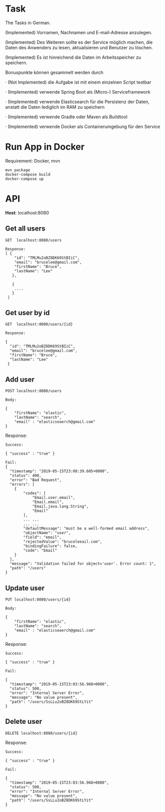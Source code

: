 # Task

The Tasks in German.

(Implemented) Vornamen, Nachnamen und E-mail-Adresse anzulegen.

(Implemented) Des Weiteren sollte es der Service möglich machen, die Daten des Anwenders zu lesen, aktualisieren und Benutzer zu löschen.

(Implemented) Es ist hinreichend die Daten im Arbeitsspeicher zu speichern.

Bonuspunkte können gesammelt werden durch

·  (Not Implemented) die Aufgabe ist mit einem einzelnen Script testbar

·  (Implemented) verwende Spring Boot als (Micro-) Serviceframework

·  (Implemented) verwende Elasticsearch für die Persistenz der Daten, anstatt die Daten lediglich im RAM zu speichern

·  (Implemented) verwende Gradle oder Maven als Buildtool

·  (Implemented) verwende Docker als Containerumgebung für den Service

# Run App in Docker

Requirement: Docker, mvn

```
mvn package
docker-compose build
docker-compose up
```

# API

**Host**: localhost:8080

## Get all users

    GET  localhost:8080/users

    Response:
    [ {
        "id": "TMLMu2oBZ8DK69StBIiC",
        "email": "brucelee@gmail.com",
        "firstName": "Bruce",
        "lastName": "Lee"
       },

       {
        ....
       }
     ]

## Get user by id

    GET  localhost:8080/users/{id}

    Response:

    {
      "id": "TMLMu2oBZ8DK69StBIiC",
      "email": "brucelee@gmail.com",
      "firstName": "Bruce",
      "lastName": "Lee"
     }

## Add user

    POST localhost:8080/users

    Body:

    {
    	"firstName": "elastic",
    	"lastName": "search",
    	"email" : "elasticseaerch@gmail.com"
    }

Response:

    Success:

    { "success" : "true" }

    Fail:
    {
      "timestamp": "2019-05-15T23:08:39.605+0000",
      "status": 400,
      "error": "Bad Request",
      "errors": [
        {
            "codes": [
                "Email.user.email",
                "Email.email",
                "Email.java.lang.String",
                "Email"
            ],
            ... ...
            ... ...
            "defaultMessage": "must be a well-formed email address",
            "objectName": "user",
            "field": "email",
            "rejectedValue": "bruceleeail.com",
            "bindingFailure": false,
            "code": "Email"
        }
      ],
      "message": "Validation failed for object='user'. Error count: 1",
      "path": "/users"
    }

## Update user

    PUT localhost:8080/users/{id}

    Body:

    {
    	"firstName": "elastic",
    	"lastName": "search",
    	"email" : "elasticseaerch@gmail.com"
    }

Response:

    Success:

    { "success" : "true" }

    Fail:

    {
      "timestamp": "2019-05-15T23:03:56.968+0000",
      "status": 500,
      "error": "Internal Server Error",
      "message": "No value present",
      "path": "/users/SsLLu2oBZ8DK69StLYit"
    }

## Delete user

    DELETE localhost:8080/users/{id}

Response:

    Success:

    { "success" : "true" }

    Fail:

    {
      "timestamp": "2019-05-15T23:03:56.968+0000",
      "status": 500,
      "error": "Internal Server Error",
      "message": "No value present",
      "path": "/users/SsLLu2oBZ8DK69StLYit"
    }
